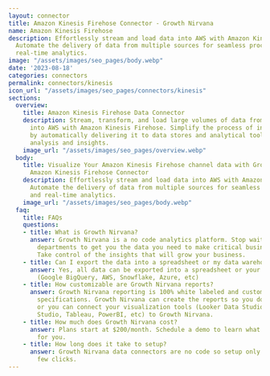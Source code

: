 ```yaml
---
layout: connector
title: Amazon Kinesis Firehose Connector - Growth Nirvana
name: Amazon Kinesis Firehose
description: Effortlessly stream and load data into AWS with Amazon Kinesis Firehose.
  Automate the delivery of data from multiple sources for seamless processing and
  real-time analytics.
image: "/assets/images/seo_pages/body.webp"
date: '2023-08-18'
categories: connectors
permalink: connectors/kinesis
icon_url: "/assets/images/seo_pages/connectors/kinesis"
sections:
  overview:
    title: Amazon Kinesis Firehose Data Connector
    description: Stream, transform, and load large volumes of data from various sources
      into AWS with Amazon Kinesis Firehose. Simplify the process of ingesting data
      by automatically delivering it to data stores and analytical tools for real-time
      analysis and insights.
    image_url: "/assets/images/seo_pages/overview.webp"
  body:
    title: Visualize Your Amazon Kinesis Firehose channel data with Growth Nirvana's
      Amazon Kinesis Firehose Connector
    description: Effortlessly stream and load data into AWS with Amazon Kinesis Firehose.
      Automate the delivery of data from multiple sources for seamless processing
      and real-time analytics.
    image_url: "/assets/images/seo_pages/body.webp"
  faq:
    title: FAQs
    questions:
    - title: What is Growth Nirvana?
      answer: Growth Nirvana is a no code analytics platform. Stop waiting for other
        departments to get you the data you need to make critical business decisions.
        Take control of the insights that will grow your business.
    - title: Can I export the data into a spreadsheet or my data warehouse?
      answer: Yes, all data can be exported into a spreadsheet or your data warehouse
        (Google BigQuery, AWS, Snowflake, Azure, etc)
    - title: How customizable are Growth Nirvana reports?
      answer: Growth Nirvana reporting is 100% white labeled and customized to your
        specifications. Growth Nirvana can create the reports so you don’t have to
        or you can connect your visualization tools (Looker Data Studio/Google Data
        Studio, Tableau, PowerBI, etc) to Growth Nirvana.
    - title: How much does Growth Nirvana cost?
      answer: Plans start at $200/month. Schedule a demo to learn what plan is best
        for you.
    - title: How long does it take to setup?
      answer: Growth Nirvana data connectors are no code so setup only requires a
        few clicks.
---
```

